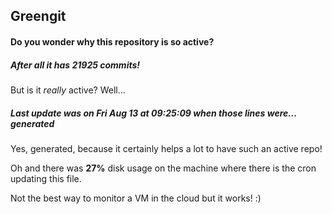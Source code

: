 ## Greengit

#### Do you wonder why this repository is so active?

##### After all it has 21925 commits!

But is it *really* active? Well...

##### Last update was on Fri Aug 13 at 09:25:09 when those lines were... generated

Yes, generated, because it certainly helps a lot to have such an active repo!

Oh and there was **27%** disk usage on the machine
where there is the cron updating this file.

Not the best way to monitor a VM in the cloud but it works! :)
